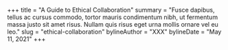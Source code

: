 +++
title = "A Guide to Ethical Collaboration"
summary = "Fusce dapibus, tellus ac cursus commodo, tortor mauris condimentum nibh, ut fermentum massa justo sit amet risus. Nullam quis risus eget urna mollis ornare vel eu leo."
slug = "ethical-collaboration"
bylineAuthor = "XXX"
bylineDate = "May 11, 2021"
+++
